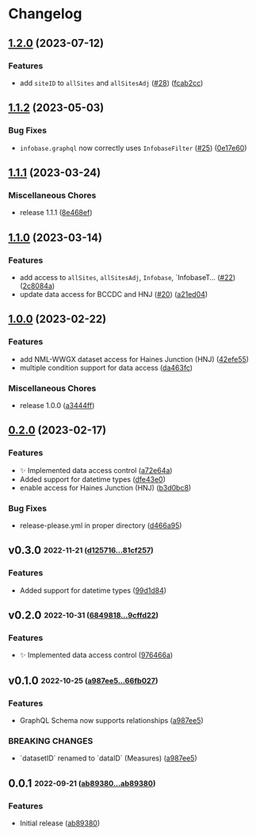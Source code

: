# Changelog

## [1.2.0](https://github.com/PHACDataHub/wastewater-graphql/compare/v1.1.2...v1.2.0) (2023-07-12)


### Features

* add `siteID` to `allSites` and `allSitesAdj` ([#28](https://github.com/PHACDataHub/wastewater-graphql/issues/28)) ([fcab2cc](https://github.com/PHACDataHub/wastewater-graphql/commit/fcab2cc8361adda60dcc2b1c5d7a2e22860739d0))

## [1.1.2](https://github.com/PHACDataHub/wastewater-graphql/compare/v1.1.1...v1.1.2) (2023-05-03)


### Bug Fixes

* `infobase.graphql` now correctly uses `InfobaseFilter` ([#25](https://github.com/PHACDataHub/wastewater-graphql/issues/25)) ([0e17e60](https://github.com/PHACDataHub/wastewater-graphql/commit/0e17e6073faf2cf87fdcc2fd5d8e9bcea08a01f2))

## [1.1.1](https://github.com/PHACDataHub/wastewater-graphql/compare/v1.1.0...v1.1.1) (2023-03-24)


### Miscellaneous Chores

* release 1.1.1 ([8e468ef](https://github.com/PHACDataHub/wastewater-graphql/commit/8e468ef559cb17b3517f08fbcc8c3ccd7a833968))

## [1.1.0](https://github.com/PHACDataHub/wastewater-graphql/compare/v1.0.0...v1.1.0) (2023-03-14)


### Features

* add access to `allSites`, `allSitesAdj`, `Infobase`, `InfobaseT… ([#22](https://github.com/PHACDataHub/wastewater-graphql/issues/22)) ([2c8084a](https://github.com/PHACDataHub/wastewater-graphql/commit/2c8084af8d27107c7d0663c860577ac96334831c))
* update data access for BCCDC and HNJ ([#20](https://github.com/PHACDataHub/wastewater-graphql/issues/20)) ([a21ed04](https://github.com/PHACDataHub/wastewater-graphql/commit/a21ed04ad437b21889a46ce8ad6a022c3a7469ae))

## [1.0.0](https://github.com/PHACDataHub/wastewater-graphql/compare/v0.2.0...v1.0.0) (2023-02-22)


### Features

* add NML-WWGX dataset access for Haines Junction (HNJ) ([42efe55](https://github.com/PHACDataHub/wastewater-graphql/commit/42efe558bb69a7e98c382278e0b9ac735a483124))
* multiple condition support for data access ([da463fc](https://github.com/PHACDataHub/wastewater-graphql/commit/da463fc2191697ae25066d7218acbf9e07b70447))


### Miscellaneous Chores

* release 1.0.0 ([a3444ff](https://github.com/PHACDataHub/wastewater-graphql/commit/a3444ffa6644098d5fcba52045a7a74711f9e64d))

## [0.2.0](https://github.com/PHACDataHub/wastewater-graphql/compare/v0.1.0...v0.2.0) (2023-02-17)


### Features

* :sparkles: Implemented data access control ([a72e64a](https://github.com/PHACDataHub/wastewater-graphql/commit/a72e64a767977dbdff40102d511a443aece683b0))
* Added support for datetime types ([dfe43e0](https://github.com/PHACDataHub/wastewater-graphql/commit/dfe43e0507d7a5e3c6ada081a739c8d289ed660f))
* enable access for Haines Junction (HNJ) ([b3d0bc8](https://github.com/PHACDataHub/wastewater-graphql/commit/b3d0bc874567af55e6586e661b57d1be1b4a0912))


### Bug Fixes

* release-please.yml in proper directory ([d466a95](https://github.com/PHACDataHub/wastewater-graphql/commit/d466a95e2dc5491a7e6b2cae2cff8a0c44c1cdb0))

## **v0.3.0** <sub><sup>2022-11-21 ([d125716...81cf257](https://github.com/PHACDataHub/wastewater-graphql/compare/d125716...81cf257?diff=split))</sup></sub>

### Features
*  Added support for datetime types ([99d1d84](https://github.com/PHACDataHub/wastewater-graphql/commit/99d1d84))


## **v0.2.0** <sub><sup>2022-10-31 ([6849818...9cffd22](https://github.com/PHACDataHub/wastewater-graphql/compare/6849818...9cffd22?diff=split))</sup></sub>

### Features
*  :sparkles: Implemented data access control ([976466a](https://github.com/PHACDataHub/wastewater-graphql/commit/976466a))


## **v0.1.0** <sub><sup>2022-10-25 ([a987ee5...66fb027](https://github.com/PHACDataHub/wastewater-graphql/compare/a987ee5...66fb027?diff=split))</sup></sub>

### Features
*  GraphQL Schema now supports relationships ([a987ee5](https://github.com/PHACDataHub/wastewater-graphql/commit/a987ee5))


### BREAKING CHANGES
*  \`datasetID\` renamed to \`dataID\` \(Measures\) ([a987ee5](https://github.com/PHACDataHub/wastewater-graphql/commit/a987ee5))

## **0.0.1** <sub><sup>2022-09-21 ([ab89380...ab89380](https://github.com/PHACDataHub/wastewater-graphql/compare/ab89380...ab89380?diff=split))</sup></sub>

### Features
*  Initial release ([ab89380](https://github.com/PHACDataHub/wastewater-graphql/commit/ab89380))
